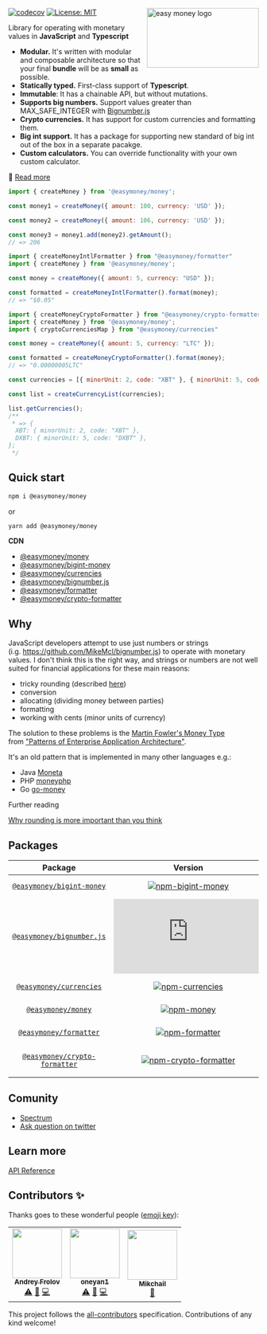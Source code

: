 <img src="https://easymoney.now.sh/img/logo.png" align="right"
     alt="easy money logo" width="225" height="120"></img>     

[![codecov](https://codecov.io/gh/frolovdev/easymoney/branch/master/graph/badge.svg)](https://codecov.io/gh/frolovdev/easymoney)
[![License: MIT](https://img.shields.io/badge/License-MIT-blue.svg)](https://opensource.org/licenses/MIT)

Library for operating with monetary values in **JavaScript** and **Typescript**

* **Modular.** It's written with modular and composable architecture so
  that your final **bundle** will be as **small** as possible.
* **Statically typed.** First-class support of **Typescript**.
* **Immutable**: It has a chainable API, but without mutations.
* **Supports big numbers.** Support values greater
  than MAX_SAFE_INTEGER with [Bignumber.js](https://github.com/MikeMcl/bignumber.js/)
* **Crypto currencies.** It has support for custom currencies and formatting them.
* **Big int support.** It has a package for supporting 
  new standard of big int out of the box in a separate pacakge.
* **Custom calculators.** You can override functionality with your own custom calculator.

📖 [Read more](https://easymoney.now.sh/docs/introduction/getting-started)

```js
import { createMoney } from '@easymoney/money';

const money1 = createMoney({ amount: 100, currency: 'USD' });

const money2 = createMoney({ amount: 106, currency: 'USD' });

const money3 = money1.add(money2).getAmount();
// => 206
```

```js
import { createMoneyIntlFormatter } from "@easymoney/formatter"
import { createMoney } from '@easymoney/money';

const money = createMoney({ amount: 5, currency: "USD" });

const formatted = createMoneyIntlFormatter().format(money);
// => "$0.05"
```

```js
import { createMoneyCryptoFormatter } from "@easymoney/crypto-formatter"
import { createMoney } from '@easymoney/money';
import { cryptoCurrenciesMap } from "@easymoney/currencies"

const money = createMoney({ amount: 5, currency: "LTC" });

const formatted = createMoneyCryptoFormatter().format(money);
// => "0.00000005LTC"
```

```js
const currencies = [{ minorUnit: 2, code: "XBT" }, { minorUnit: 5, code: "DXBT" }];

const list = createCurrencyList(currencies);

list.getCurrencies();
/**
 * => {
  XBT: { minorUnit: 2, code: "XBT" },
  DXBT: { minorUnit: 5, code: "DXBT" },
};
 */

```

## Quick start

```sh
npm i @easymoney/money
```

or

```sh
yarn add @easymoney/money
```


**CDN**

 - [@easymoney/money](https://unpkg.com/@easymoney/money)
 - [@easymoney/bigint-money](https://unpkg.com/@easymoney/bigint-money)
 - [@easymoney/currencies](https://unpkg.com/@easymoney/currencies)
 - [@easymoney/bignumber.js](https://unpkg.com/@easymoney/bignumber.js)
 - [@easymoney/formatter](https://unpkg.com/@easymoney/formatter)
 - [@easymoney/crypto-formatter](https://unpkg.com/@easymoney/crypto-formatter)

## Why

JavaScript developers attempt to use just numbers or strings (i.g. https://github.com/MikeMcl/bignumber.js) to operate with monetary values. I don't think this is the right way, and strings or numbers are not well suited for financial applications for these main reasons:

- tricky rounding (described [here](https://dev.to/frolovdev/why-rounding-is-more-important-than-you-think-134j))
- conversion
- allocating (dividing money between parties)
- formatting
- working with cents (minor units of currency)

The solution to these problems is the [Martin Fowler's Money Type](https://martinfowler.com/eaaCatalog/money.html) from ["Patterns of Enterprise Application Architecture"](https://www.amazon.ca/gp/product/0321127420/ref=as_li_qf_asin_il_tl?ie=UTF8&tag=evertpot-20&creative=330641&linkCode=as2&creativeASIN=0321127420&linkId=3e43f20d3b2dd7e325a3feecdd2eaecd).

It's an old pattern that is implemented in many other languages e.g.:

- Java [Moneta](https://github.com/JavaMoney/jsr354-ri)
- PHP [moneyphp](https://github.com/moneyphp/money)
- Go [go-money](https://github.com/Rhymond/go-money)

Further reading

[Why rounding is more important than you think](https://dev.to/frolovdev/why-rounding-is-more-important-than-you-think-134j)

## Packages

|             Package             |                     Version                      |                    Dependencies                    |                       Size                       |
| :-----------------------------: | :----------------------------------------------: | :------------------------------------------------: | :----------------------------------------------: |
|   [`@easymoney/bigint-money`]   |     [![npm-bigint-money]][pack-bigint-money]     |     [![deps-bigint-money]][david-bigint-money]     |     [![size-bigint-money]][pho-bigint-money]     |
|   [`@easymoney/bignumber.js`]   |        [![npm-bignumber]][pack-bignumber]        |        [![deps-bignumber]][david-bignumber]        |        [![size-bignumber]][pho-bignumber]        |
|    [`@easymoney/currencies`]    |       [![npm-currencies]][pack-currencies]       |       [![deps-currencies]][david-currencies]       |       [![size-currencies]][pho-currencies]       |
|      [`@easymoney/money`]       |            [![npm-money]][pack-money]            |            [![deps-money]][david-money]            |            [![size-money]][pho-money]            |
|    [`@easymoney/formatter`]     |        [![npm-formatter]][pack-formatter]        |        [![deps-formatter]][david-formatter]        |        [![size-formatter]][pho-formatter]        |
| [`@easymoney/crypto-formatter`] | [![npm-crypto-formatter]][pack-crypto-formatter] | [![deps-crypto-formatter]][david-crypto-formatter] | [![size-crypto-formatter]][pho-crypto-formatter] |

[`@easymoney/bigint-money`]: https://github.com/frolovdev/easymoney/tree/master/packages/bigint-money
[npm-bigint-money]: https://img.shields.io/npm/v/@easymoney/bigint-money?color=blue
[pack-bigint-money]: https://www.npmjs.com/package/@easymoney/bigint-money
[deps-bigint-money]: https://david-dm.org/frolovdev/easymoney/status.svg?path=packages/bigint-money
[david-bigint-money]: https://david-dm.org/frolovdev/easymoney?path=packages/bigint-money
[size-bigint-money]: https://img.shields.io/bundlephobia/minzip/@easymoney/bigint-money
[pho-bigint-money]: https://bundlephobia.com/result?p=@easymoney/bigint-money

[`@easymoney/bignumber.js`]: https://github.com/frolovdev/easymoney/tree/master/packages/bignumber.js
[npm-bignumber]: https://img.shields.io/npm/v/@easymoney/bignumber.js?color=blue
[pack-bignumber]: https://www.npmjs.com/package/@easymoney/bignumber.js
[deps-bignumber]: https://david-dm.org/frolovdev/easymoney/status.svg?path=packages/bignumber.js
[david-bignumber]: https://david-dm.org/frolovdev/easymoney?path=packages%2Fbignumber.js
[size-bignumber]: https://img.shields.io/bundlephobia/minzip/@easymoney/bignumber.js
[pho-bignumber]: https://bundlephobia.com/result?p=@easymoney/bignumber.js

[`@easymoney/currencies`]: https://github.com/frolovdev/easymoney/tree/master/packages/currencies
[npm-currencies]: https://img.shields.io/npm/v/@easymoney/currencies?color=blue
[pack-currencies]: https://www.npmjs.com/package/@easymoney/currencies
[deps-currencies]: https://david-dm.org/frolovdev/easymoney/status.svg?path=packages/currencies
[david-currencies]: https://david-dm.org/frolovdev/easymoney?path=packages/currencies
[size-currencies]: https://img.shields.io/bundlephobia/minzip/@easymoney/currencies
[pho-currencies]: https://bundlephobia.com/result?p=@easymoney/currencies

[`@easymoney/money`]: https://github.com/frolovdev/easymoney/tree/master/packages/money
[npm-money]: https://img.shields.io/npm/v/@easymoney/money?color=blue
[pack-money]: https://www.npmjs.com/package/@easymoney/money
[deps-money]: https://david-dm.org/frolovdev/easymoney/status.svg?path=packages/money
[david-money]: https://david-dm.org/frolovdev/easymoney?path=packages/money
[size-money]: https://img.shields.io/bundlephobia/minzip/@easymoney/money
[pho-money]: https://bundlephobia.com/result?p=@easymoney/money

[`@easymoney/formatter`]: https://github.com/frolovdev/easymoney/tree/master/packages/formatter
[npm-formatter]: https://img.shields.io/npm/v/@easymoney/formatter?color=blue
[pack-formatter]: https://www.npmjs.com/package/@easymoney/formatter
[deps-formatter]: https://david-dm.org/frolovdev/easymoney/status.svg?path=packages/formatter
[david-formatter]: https://david-dm.org/frolovdev/easymoney?path=packages/formatter
[size-formatter]: https://img.shields.io/bundlephobia/minzip/@easymoney/formatter
[pho-formatter]: https://bundlephobia.com/result?p=@easymoney/formatter

[`@easymoney/crypto-formatter`]: https://github.com/frolovdev/easymoney/tree/master/packages/crypto-formatter
[npm-crypto-formatter]: https://img.shields.io/npm/v/@easymoney/crypto-formatter?color=blue
[pack-crypto-formatter]: https://www.npmjs.com/package/@easymoney/crypto-formatter
[deps-crypto-formatter]: https://david-dm.org/frolovdev/easymoney/status.svg?path=packages/crypto-formatter
[david-crypto-formatter]: https://david-dm.org/frolovdev/easymoney?path=packages/crypto-formatter
[size-crypto-formatter]: https://img.shields.io/bundlephobia/minzip/@easymoney/crypto-formatter
[pho-crypto-formatter]: https://bundlephobia.com/result?p=@easymoney/crypto-formatter

## Comunity

- [Spectrum](https://spectrum.chat/easymoney)
- [Ask question on twitter](https://twitter.com/frolovdev)

## Learn more

[API Reference](https://easymoney.now.sh/docs/api/api-reference)

## Contributors ✨

Thanks goes to these wonderful people ([emoji key](https://allcontributors.org/docs/en/emoji-key)):

<!-- ALL-CONTRIBUTORS-LIST:START - Do not remove or modify this section -->
<!-- prettier-ignore-start -->
<!-- markdownlint-disable -->
<table>
  <tr>
    <td align="center"><a href="https://www.linkedin.com/in/andrey-frolov-3b8579155/"><img src="https://avatars1.githubusercontent.com/u/30667180?v=4" width="100px;" alt=""/><br /><sub><b>Andrey Frolov</b></sub></a><br /><a href="https://github.com/frolovdev/easymoney/commits?author=frolovdev" title="Tests">⚠️</a> <a href="https://github.com/frolovdev/easymoney/commits?author=frolovdev" title="Documentation">📖</a> <a href="https://github.com/frolovdev/easymoney/commits?author=frolovdev" title="Code">💻</a></td>
    <td align="center"><a href="https://github.com/oneyan1"><img src="https://avatars1.githubusercontent.com/u/45971627?v=4" width="100px;" alt=""/><br /><sub><b>oneyan1</b></sub></a><br /><a href="https://github.com/frolovdev/easymoney/commits?author=oneyan1" title="Tests">⚠️</a> <a href="https://github.com/frolovdev/easymoney/commits?author=oneyan1" title="Documentation">📖</a> <a href="https://github.com/frolovdev/easymoney/commits?author=oneyan1" title="Code">💻</a></td>
    <td align="center"><a href="https://github.com/Mikchail"><img src="https://avatars1.githubusercontent.com/u/43996756?v=4" width="100px;" alt=""/><br /><sub><b>Mikchail</b></sub></a><br /><a href="https://github.com/frolovdev/easymoney/commits?author=Mikchail" title="Documentation">📖</a></td>
  </tr>
</table>

<!-- markdownlint-enable -->
<!-- prettier-ignore-end -->
<!-- ALL-CONTRIBUTORS-LIST:END -->

This project follows the [all-contributors](https://github.com/all-contributors/all-contributors) specification. Contributions of any kind welcome!